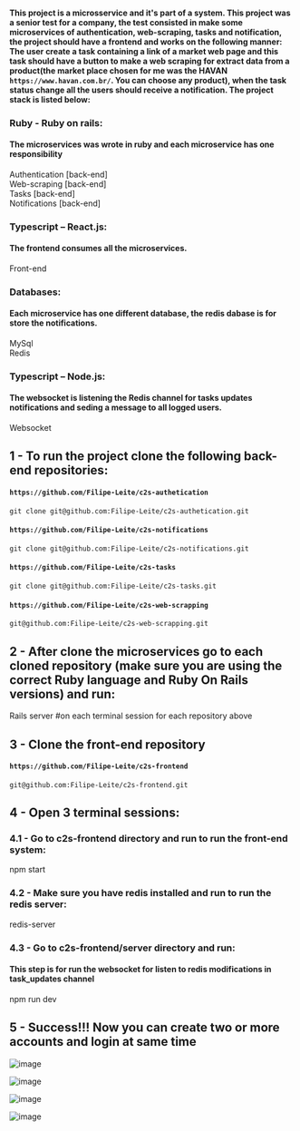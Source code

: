 #### This project is a microsservice and it's part of a system. This project was a senior test for a company, the test consisted in make some microservices of authentication, web-scraping, tasks and notification, the project should have a frontend and works on the following manner: The user create a task containing a link of a market web page and this task should have a button to make a web scraping for extract data from a product(the market place chosen for me was the HAVAN `https://www.havan.com.br/`. You can choose any product), when the task status change all the users should receive a notification. The project stack is listed below:

### Ruby - Ruby on rails:
#### The microservices was wrote in ruby and each microservice has one responsibility

Authentication [back-end] <br>
Web-scraping [back-end] <br>
Tasks [back-end] <br>
Notifications [back-end] <br>

### Typescript – React.js:
#### The frontend consumes all the microservices.

Front-end

### Databases:
#### Each microservice has one different database, the redis dabase is for store the notifications.

MySql <br>
Redis

### Typescript – Node.js:
#### The websocket is listening the Redis channel for tasks updates notifications and seding a message to all logged users.

Websocket

## 1 - To run the project clone the following back-end repositories:

#### `https://github.com/Filipe-Leite/c2s-authetication`

`git clone git@github.com:Filipe-Leite/c2s-authetication.git`

#### `https://github.com/Filipe-Leite/c2s-notifications`

`git clone git@github.com:Filipe-Leite/c2s-notifications.git`

#### `https://github.com/Filipe-Leite/c2s-tasks`

`git clone git@github.com:Filipe-Leite/c2s-tasks.git`

#### `https://github.com/Filipe-Leite/c2s-web-scrapping`

`git@github.com:Filipe-Leite/c2s-web-scrapping.git`

## 2 - After clone the microservices go to each cloned repository (make sure you are using the correct Ruby language and Ruby On Rails versions) and run:

Rails server #on each terminal session for each repository above

## 3 - Clone the front-end repository

#### `https://github.com/Filipe-Leite/c2s-frontend`

`git@github.com:Filipe-Leite/c2s-frontend.git`

## 4 - Open 3 terminal sessions:

### 4.1 - Go to c2s-frontend directory and run to run the front-end system:

npm start

### 4.2 - Make sure you have redis installed and run to run the redis server:

redis-server

### 4.3 - Go to c2s-frontend/server directory and run:
#### This step is for run the websocket for listen to redis modifications in task_updates channel

npm run dev

## 5 - Success!!! Now you can create two or more accounts and login at same time

![image](https://github.com/user-attachments/assets/a7aa6bca-6bb0-43ae-9e49-121abe7d0172)

![image](https://github.com/user-attachments/assets/b99113be-f98e-43e0-a3eb-8e4659e67452)

![image](https://github.com/user-attachments/assets/91bfa568-ce59-43c3-b8cd-cf9f57fea58b)

![image](https://github.com/user-attachments/assets/84e3caeb-286b-4633-ad29-2f7a165adba6)

